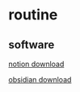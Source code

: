 # routine

## software

[ notion download ](https://www.notion.so/)

[ obsidian download ](https://obsidian.md/download)
